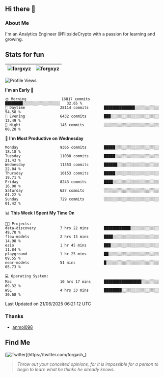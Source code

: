 ## Hi there 👋

### About Me

I'm an Analytics Engineer @FlipsideCrypto with a passion for learning and growing.
  
## Stats for fun

| <img align="center" src="https://github-readme-streak-stats.herokuapp.com/?user=forgxyz&theme=tokyonight" alt="forgxyz" /> | <img align="center" src="https://github-readme-stats.vercel.app/api?username=forgxyz&theme=tokyonight&show_icons=true" alt="forgxyz" /> |
| ------------- |------------- |


<!--START_SECTION:waka-->
![Profile Views](http://img.shields.io/badge/Profile%20Views-5-blue)

**I'm an Early 🐤** 

```text
🌞 Morning                16817 commits       ████████░░░░░░░░░░░░░░░░░   32.65 % 
🌆 Daytime                28114 commits       ██████████████░░░░░░░░░░░   54.58 % 
🌃 Evening                6432 commits        ███░░░░░░░░░░░░░░░░░░░░░░   12.49 % 
🌙 Night                  145 commits         ░░░░░░░░░░░░░░░░░░░░░░░░░   00.28 % 
```
📅 **I'm Most Productive on Wednesday** 

```text
Monday                   9365 commits        █████░░░░░░░░░░░░░░░░░░░░   18.18 % 
Tuesday                  11038 commits       █████░░░░░░░░░░░░░░░░░░░░   21.43 % 
Wednesday                11353 commits       ██████░░░░░░░░░░░░░░░░░░░   22.04 % 
Thursday                 10153 commits       █████░░░░░░░░░░░░░░░░░░░░   19.71 % 
Friday                   8243 commits        ████░░░░░░░░░░░░░░░░░░░░░   16.00 % 
Saturday                 627 commits         ░░░░░░░░░░░░░░░░░░░░░░░░░   01.22 % 
Sunday                   729 commits         ░░░░░░░░░░░░░░░░░░░░░░░░░   01.42 % 
```


📊 **This Week I Spent My Time On** 

```text
🐱‍💻 Projects: 
data-discovery           7 hrs 22 mins       ████████████░░░░░░░░░░░░░   49.70 % 
flow-models              2 hrs 13 mins       ████░░░░░░░░░░░░░░░░░░░░░   14.98 % 
ezio                     1 hr 45 mins        ███░░░░░░░░░░░░░░░░░░░░░░   11.84 % 
playground               1 hr 25 mins        ██░░░░░░░░░░░░░░░░░░░░░░░   09.55 % 
near-models              51 mins             █░░░░░░░░░░░░░░░░░░░░░░░░   05.73 % 

💻 Operating System: 
Mac                      10 hrs 17 mins      █████████████████░░░░░░░░   69.32 % 
WSL                      4 hrs 33 mins       ████████░░░░░░░░░░░░░░░░░   30.68 % 
```


 Last Updated on 21/06/2025 06:21:12 UTC
<!--END_SECTION:waka-->

### Thanks
 - [anmol098](https://github.com/anmol098/waka-readme-stats/)
  
## Find Me
[![Twitter](https://img.shields.io/twitter/url/https/twitter.com/forgash_.svg?style=social&label=Follow%20%40forgash_)](https://twitter.com/forgash_)


> *Throw out your conceited opinions, for it is impossible for a person to begin to learn what he thinks he already knows.* 
